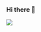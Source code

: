 ### Hi there 👋
![](https://github-readme-stats-six-lilac-17.vercel.app/api?username=BurgerTown&count_private=true&show_icons=true)

<!--
**BurgerTown/BurgerTown** is a ✨ _special_ ✨ repository because its `README.md` (this file) appears on your GitHub profile.

Here are some ideas to get you started:

- 🔭 I’m currently working on ...
- 🌱 I’m currently learning ...
- 👯 I’m looking to collaborate on ...
- 🤔 I’m looking for help with ...
- 💬 Ask me about ...
- 📫 How to reach me: ...
- 😄 Pronouns: ...
- ⚡ Fun fact: ...
-->
